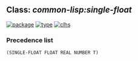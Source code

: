 ## Class: ***common-lisp:single-float***
[![package](https://img.shields.io/badge/Package-COMMON--LISP-5f9ea0.svg?style=social&colorA=999999)](../) [![type](https://img.shields.io/badge/Type-Class-5f9ea0.svg?style=social&colorA=999999)](../#class) [![clhs](https://img.shields.io/badge/CLHS-SINGLE--FLOAT-5f9ea0.svg?style=social&colorA=999999)](http://www.lispworks.com/documentation/HyperSpec/Body/t_short_.htm) 
### Precedence list
```
(SINGLE-FLOAT FLOAT REAL NUMBER T)
```

